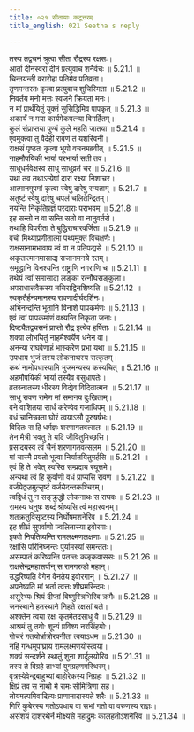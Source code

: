 ```yaml
---
title: ०२१ सीतायाः कटूत्तरम्
title_english: 021 Seetha s reply

---
```

<div class="audioEmbed"  caption="श्रीराम-हरिसीताराममूर्ति-घनपाठिभ्यां वचनम्" src="https://archive.org/download/Ramayana-recitation-Sriram-harisItArAmamUrti-Ghanapaati-v2/Kanda_5/Kanda_5_SK-021-Seetha_s_reply.mp3"></div>

  
तस्य तद्वचनं श्रुत्वा सीता रौद्रस्य रक्षसः।  
आर्ता दीनस्वरा दीनं प्रत्युवाच शनैर्वचः ॥ 5.21.1 ॥   
चिन्तयन्ती वरारोहा पतिमेव पतिव्रता।  
तृणमन्तरतः कृत्वा प्रत्युवाच शुचिस्मिता ॥ 5.21.2 ॥   
निवर्तय मनो मत्तः स्वजने क्रियतां मनः।  
न मां प्रार्थयितुं युक्तं सुसिद्धिमिव पापकृत् ॥ 5.21.3 ॥   
अकार्यं न मया कार्यमेकपत्न्या विगर्हितम्।  
कुलं संप्राप्तया पुण्यं कुले महति जातया ॥ 5.21.4 ॥   
एवमुक्त्वा तु वैदेही रावणं तं यशस्विनी।  
राक्षसं पृष्ठतः कृत्वा भूयो वचनमब्रवीत् ॥ 5.21.5 ॥   
नाहमौपयिकी भार्या परभार्या सती तव।  
साधुधर्मवेक्षस्व साधु साधुव्रतं चर ॥ 5.21.6 ॥   
यथा तव तथाऽन्येषां दारा रक्ष्या निशाचर।  
आत्मानमुपमां कृत्वा स्वेषु दारेषु रम्यताम् ॥ 5.21.7 ॥   
अतुष्टं स्वेषु दारेषु चपलं चलितेन्द्रितम्।  
नयन्ति निकृतिप्रज्ञं परदाराः पराभवम् ॥ 5.21.8 ॥   
इह सन्तो न वा सन्ति सतो वा नानुवर्तसे।  
तथाहि विपरीता ते बुद्धिराचारवर्जिता ॥ 5.21.9 ॥   
वचो मिथ्याप्रणीतात्मा पथ्यमुक्तं विचक्षणैः।  
राक्षसानामभावाय त्वं वा न प्रतिपद्यसे ॥ 5.21.10 ॥   
अकृतात्मानमासाद्य राजानमनये रतम्।  
समृद्धानि विनश्यन्ति राष्ट्राणि नगराणि च ॥ 5.21.11 ॥   
तथेयं त्वां समासाद्य लङ्का रत्नौघसङ्कुला।  
अपराधात्तवैकस्य नचिराद्विनशिष्यति ॥ 5.21.12 ॥   
स्वकृतैर्हन्यमानस्य रावणादीर्घदर्शिनः।  
अभिनन्दन्ति भूतानि विनाशे पापकर्मणः ॥ 5.21.13 ॥   
एवं त्वां पापकर्माणं वक्ष्यन्ति निकृता जनाः।  
दिष्ट्यैतद्व्यसनं प्राप्तो रौद्र इत्येव हर्षिताः ॥ 5.21.14 ॥   
शक्या लोभयितुं नाहमैश्वर्येण धनेन वा।  
अनन्या राघवेणाहं भास्करेण प्रभा यथा ॥ 5.21.15 ॥   
उपधाय भुजं तस्य लोकनाथस्य सत्कृतम्।  
कथं नामोपधास्यामि भुजमन्यस्य कस्यचित् ॥ 5.21.16 ॥   
अहमौपयिकी भार्या तस्यैव वसुधापतेः।  
व्रतस्नातस्य धीरस्य विद्येव विदितात्मनः ॥ 5.21.17 ॥   
साधु रावण रामेण मां समानय दुःखिताम्।  
वने वाशितया सार्धं करेण्वेव गजाधिपम् ॥ 5.21.18 ॥   
वधं चानिच्छता घोरं त्वयाऽसौ पुरुषर्षभः।  
विदितः स हि धर्मज्ञः शरणागतवत्सलः ॥ 5.21.19 ॥   
तेन मैत्री भवतु ते यदि जीवितुमिच्छसि।  
प्रसादयस्व त्वं चैनं शरणागतवत्सलम् ॥ 5.21.20 ॥   
मां चास्मै प्रयतो भूत्वा निर्यातयितुमर्हसि ॥ 5.21.21 ॥   
एवं हि ते भवेत् स्वस्ति सम्प्रदाय रघूत्तमे।  
अन्यथा त्वं हि कुर्वाणो वधं प्राप्यसि रावण ॥ 5.21.22 ॥   
वर्जयेद्वज्रमुत्सृष्टं वर्जयेदन्तकश्चिरम्।  
त्वद्विधं तु न सङ्क्रुद्धौ लोकनाथः स राघवः ॥ 5.21.23 ॥   
रामस्य धनुषः शब्दं श्रोष्यसि त्वं महास्वनम्।  
शतक्रतुविसृष्टस्य निर्घोषमशनेरिव ॥ 5.21.24 ॥   
इह शीघ्रं सुपर्वाणो ज्वलितास्या इवोरगाः।  
इषवो निपतिष्यन्ति रामलक्ष्मणलक्षणाः ॥ 5.21.25 ॥   
रक्षांसि परिनिघ्नन्तः पुर्यामस्यां समन्ततः।  
असम्पातं करिष्यन्ति पतन्तः कङ्कवाससः ॥ 5.21.26 ॥   
राक्षसेन्द्रमहासर्पान् स रामगरुडो महान्।  
उद्धरिष्यति वेगेन वैनतेय इवोरगान् ॥ 5.21.27 ॥   
अपनेष्यति मां भर्ता त्वत्तः शीघ्रमरिन्दमः।  
असुरेभ्यः श्रियं दीप्तां विष्णुस्त्रिभिरिव क्रमैः ॥ 5.21.28 ॥   
जनस्थाने हतस्थाने निहते रक्षसां बले।  
अश्क्तेन त्वया रक्षः कृतमेतदसाधु वै ॥ 5.21.29 ॥   
आश्रमं तु तयोः शून्यं प्रविश्य नरसिंहयोः।  
गोचरं गतयोर्भ्रात्रोरपनीता त्वयाऽधम ॥ 5.21.30 ॥   
नहि गन्धमुपाघ्राय रामलक्ष्मणयोस्त्वया।  
शक्यं सन्दर्शने स्थातुं शुना शार्दूलयोरिव ॥ 5.21.31 ॥   
तस्य ते विग्रहे ताभ्यां युगग्रहणमस्थिरम्।  
वृत्रस्येवेन्द्रबाहुभ्यां बाहोरेकस्य निग्रहः ॥ 5.21.32 ॥   
क्षिप्रं तव स नाथो मे रामः सौमित्रिणा सह।  
तोयमल्पमिवादित्यः प्राणानादास्यते शरैः ॥ 5.21.33 ॥   
गिरिं कुबेरस्य गतोऽपधाय वा सभां गतो वा वरुणस्य राज्ञः।  
असंशयं दाशरथेर्न मोक्ष्यसे महाद्रुमः कालहतोऽशनेरिव ॥ 5.21.34 ॥   